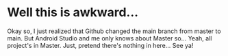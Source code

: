 # Well this is awkward...
Okay so, I just realized that Github changed the main branch from master to main. But Android Studio and me only knows about Master so... Yeah, all project's in Master. Just, pretend there's nothing in here... See ya!
